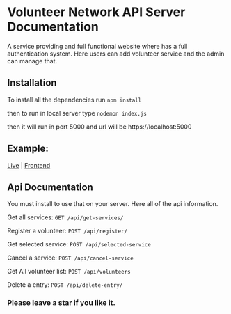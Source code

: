 # Volunteer Network API Server Documentation

A service providing and full functional website where has a full authentication system. Here users can add volunteer service and the admin can manage that.

## Installation

To install all the dependencies run `npm install`

then to run in local server type `nodemon index.js`

then it will run in port 5000 and url will be https://localhost:5000

## Example:

[Live](https://volunteer-network-api.herokuapp.com) | [Frontend](https://github.com/nokibrokes/volunteer-network-client)

## Api Documentation

You must install to use that on your server. Here all of the api information.

Get all services: `GET /api/get-services/`

Register a volunteer: `POST /api/register/`

Get selected service: `POST /api/selected-service`

Cancel a service: `POST /api/cancel-service`

Get All volunteer list: `POST /api/volunteers`

Delete a entry: `POST /api/delete-entry/`

### Please leave a star if you like it.
